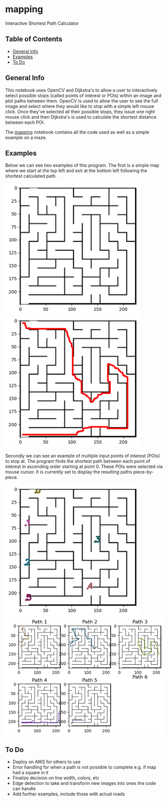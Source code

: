 # mapping
Interactive Shortest Path Calculator

## Table of Contents
* [General Info](#general-info)
* [Examples](#examples)
* [To Do](#to-do)

## General Info
This notebook uses OpenCV and Dijkstra's to allow a user to interactively select possible stops (called points of interest or POIs) within an image and plot paths between them.  OpenCV is used to allow the user to see the full image and select where they would like to stop with a simple left mouse click.  Once they've selected all their possible stops, they issue one right mouse click and then Dijkstra's is used to calculate the shortest distance between each POI.  

The [mapping](https://github.com/zadealfalah/mapping/blob/main/mapping.ipynb) notebook contains all the code used as well as a simple example on a maze.

## Examples
Below we can see two examples of this program.  The first is a simple map where we start at the top left and exit at the bottom left following the shortest calculated path.

![Simple Example Start](/examples/example_map_1_start.png)
![Simple Example Complete](/examples/example_map_1_complete.png)

Secondly we can see an example of multiple input points of interest (POIs) to stop at.  The program finds the shortest path between each point of interest in ascending order starting at point 0.  These POIs were selected via mouse cursor.  It is currently set to display the resulting paths piece-by-piece.

![Multistage Example Start](/examples/example_map_1_multistage_start.png)
![Multistage Example Complete](/examples/example_map_1_multistage_complete_pieces.png)

## To Do
- Deploy on AWS for others to use
- Error handling for when a path is not possible to complete e.g. if map had a square in it
- Finalize decision on line width, colors, etc
- Edge detection to take and transform new images into ones the code can handle
- Add further examples, include those with actual roads